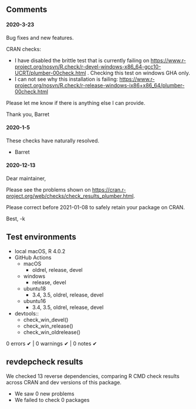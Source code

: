 ## Comments

#### 2020-3-23

Bug fixes and new features.

CRAN checks:
* I have disabled the brittle test that is currently failing on https://www.r-project.org/nosvn/R.check/r-devel-windows-x86_64-gcc10-UCRT/plumber-00check.html . Checking this test on windows GHA only.
* I can not see why this installation is failing: https://www.r-project.org/nosvn/R.check/r-release-windows-ix86+x86_64/plumber-00check.html

Please let me know if there is anything else I can provide.

Thank you,
Barret


#### 2020-1-5

These checks have naturally resolved.

- Barret


#### 2020-12-13

Dear maintainer,

Please see the problems shown on
<https://cran.r-project.org/web/checks/check_results_plumber.html>.

Please correct before 2021-01-08 to safely retain your package on CRAN.

Best,
-k



## Test environments

* local macOS, R 4.0.2
* GitHub Actions
  * macOS
    * oldrel, release, devel
  * windows
    * release, devel
  * ubuntu18
    * 3.4, 3.5, oldrel, release, devel
  * ubuntu16
    * 3.4, 3.5, oldrel, release, devel
* devtools::
  * check_win_devel()
  * check_win_release()
  * check_win_oldrelease()

0 errors ✔ | 0 warnings ✔ | 0 notes ✔


## revdepcheck results

We checked 13 reverse dependencies, comparing R CMD check results across CRAN and dev versions of this package.

 * We saw 0 new problems
 * We failed to check 0 packages
